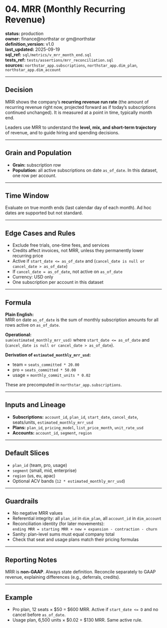 # 04. MRR (Monthly Recurring Revenue)

**status:** production  
**owner:** finance@northstar or gm@northstar  
**definition_version:** v1.0  
**last_updated:** 2025-09-19  
**sql_ref:** `sql/metrics/v_mrr_month_end.sql`  
**tests_ref:** `tests/assertions/mrr_reconciliation.sql`  
**sources:** `northstar_app.subscriptions`, `northstar_app.dim_plan`, `northstar_app.dim_account`

---

## Decision

MRR shows the company’s **recurring revenue run rate** (the amount of recurring revenue right now, projected 
forward as if today’s subscriptions continued unchanged). It is measured at a point in time, typically month end.  

Leaders use MRR to understand the **level, mix, and short-term trajectory** of revenue, and to guide hiring and spending decisions.  

---

## Grain and Population
- **Grain:** subscription row  
- **Population:** all active subscriptions on date `as_of_date`. In this dataset, one row per account.

---

## Time Window
Evaluate on true month ends (last calendar day of each month). Ad hoc dates are supported but not standard.

---

## Edge Cases and Rules
- Exclude free trials, one-time fees, and services  
- Credits affect invoices, not MRR, unless they permanently lower recurring price  
- Active if `start_date <= as_of_date` and (`cancel_date is null or cancel_date > as_of_date`)  
- If `cancel_date = as_of_date`, not active on `as_of_date`  
- Currency: USD only  
- One subscription per account in this dataset  

---

## Formula
**Plain English:**  
MRR on date `as_of_date` is the sum of monthly subscription amounts for all rows active on `as_of_date`.  

**Operational:**  
`sum(estimated_monthly_mrr_usd)` where `start_date <= as_of_date` and (`cancel_date is null or cancel_date > as_of_date`).  

**Derivation of `estimated_monthly_mrr_usd`:**  
- team = `seats_committed * 20.00`  
- pro = `seats_committed * 50.00`  
- usage = `monthly_commit_units * 0.02`  

These are precomputed in `northstar_app.subscriptions`.

---

## Inputs and Lineage
- **Subscriptions:** `account_id`, `plan_id`, `start_date`, `cancel_date`, seats/units, `estimated_monthly_mrr_usd`  
- **Plans:** `plan_id`, `pricing_model`, `list_price_month`, `unit_rate_usd`  
- **Accounts:** `account_id`, `segment`, `region`  

---

## Default Slices
- `plan_id` (team, pro, usage)  
- `segment` (small, mid, enterprise)  
- `region` (us, eu, apac)  
- Optional ACV bands (`12 * estimated_monthly_mrr_usd`)

---

## Guardrails
- No negative MRR values  
- Referential integrity: all `plan_id` in `dim_plan`, all `account_id` in `dim_account`  
- Reconciliation identity (for later movements):  
  `ending MRR = starting MRR + new + expansion - contraction - churn`  
- Sanity: plan-level sums must equal company total  
- Check that seat and usage plans match their pricing formulas  

---

## Reporting Notes
MRR is **non-GAAP**. Always state definition. Reconcile separately to GAAP revenue, explaining differences (e.g., deferrals, credits).

---

## Example
- Pro plan, 12 seats × $50 = $600 MRR. Active if `start_date <= D` and no cancel before `as_of_date`.  
- Usage plan, 6,500 units × $0.02 = $130 MRR. Same active rule.